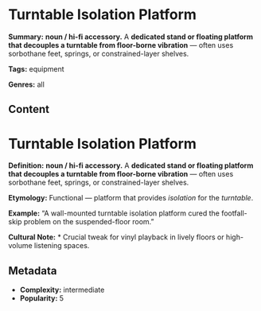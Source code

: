 # Turntable Isolation Platform

**Summary:** **noun / hi-fi accessory.** A **dedicated stand or floating platform that decouples a turntable from floor-borne vibration** — often uses sorbothane feet, springs, or constrained-layer shelves.

**Tags:** equipment

**Genres:** all

## Content

# Turntable Isolation Platform

**Definition:** **noun / hi-fi accessory.** A **dedicated stand or floating platform that decouples a turntable from floor-borne vibration** — often uses sorbothane feet, springs, or constrained-layer shelves.

**Etymology:** Functional — platform that provides *isolation* for the *turntable*.

**Example:** “A wall-mounted turntable isolation platform cured the footfall-skip problem on the suspended-floor room.”

**Cultural Note:** * Crucial tweak for vinyl playback in lively floors or high-volume listening spaces.

## Metadata

- **Complexity:** intermediate
- **Popularity:** 5
